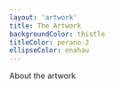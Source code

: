 ```yaml
---
layout: 'artwork'
title: The Artwork
backgroundColor: thistle
titleColor: perano-2
ellipseColor: onahau
---
```


About the artwork